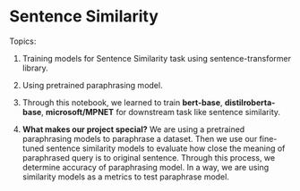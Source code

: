 # Sentence Similarity

Topics:

1. Training models for Sentence Similarity task using sentence-transformer library. 

2. Using pretrained paraphrasing model.

2. Through this notebook, we learned to train **bert-base**, **distilroberta-base**, **microsoft/MPNET** for downstream task like sentence similarity.

3.  **What makes our project special?** We are using a pretrained paraphrasing models to paraphrase a dataset. Then we use our fine-tuned sentence similarity models to evaluate how close the meaning of paraphrased query is to original sentence. Through this process, we determine accuracy of paraphrasing model. In a way, we are using similarity models as a metrics to test paraphrase model.
